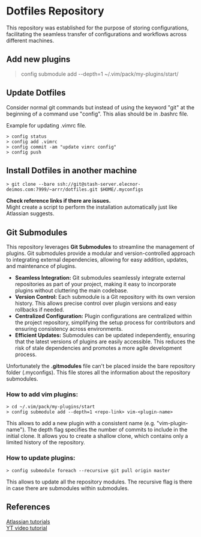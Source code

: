 # Dotfiles Repository

This repository was established for the purpose of storing configurations, facilitating the seamless transfer of configurations and workflows across different machines.

## Add new plugins

> config submodule add --depth=1 <repo-link> ~/.vim/pack/my-plugins/start/<repo-name>

## Update Dotfiles

Consider normal git commands but instead of using the keyword "git" at the beginning of a command use "config". This alias should be in .bashrc file.

Example for updating .vimrc file.

    > config status
    > config add .vimrc
    > config commit -am "update vimrc config"
    > config push

## Install Dotfiles in another machine

    > git clone --bare ssh://git@stash-server.elecnor-deimos.com:7999/~arrr/dotfiles.git $HOME/.myconfigs

**Check reference links if there are issues.**   
Might create a script to perform the installation automatically just like Atlassian suggests.

## Git Submodules

This repository leverages **Git Submodules** to streamline the management of plugins. Git submodules provide a modular and version-controlled approach to integrating external dependencies, allowing for easy addition, updates, and maintenance of plugins.
-   **Seamless Integration:** Git submodules seamlessly integrate external repositories as part of your project, making it easy to incorporate plugins without cluttering the main codebase.
-   **Version Control:** Each submodule is a Git repository with its own version history. This allows precise control over plugin versions and easy rollbacks if needed.
-   **Centralized Configuration:** Plugin configurations are centralized within the project repository, simplifying the setup process for contributors and ensuring consistency across environments.
-   **Efficient Updates:** Submodules can be updated independently, ensuring that the latest versions of plugins are easily accessible. This reduces the risk of stale dependencies and promotes a more agile development process.

Unfortunately the **.gitmodules** file can't be placed inside the bare repository folder (.myconfigs). This file stores all the information about the repository submodules.

### How to add vim plugins:

	> cd ~/.vim/pack/my-plugins/start
	> config submodule add --depth=1 <repo-link> vim-<plugin-name>

This allows to add a new plugin with a consistent name (e.g. "vim-plugin-name"). The depth flag specifies the number of commits to include in the initial clone. It allows you to create a shallow clone, which contains only a limited history of the repository.

### How to update plugins:

	> config submodule foreach --recursive git pull origin master

This allows to update all the repository modules. The recursive flag is there in case there are submodules within submodules.

## References
[Atlassian tutorials](https://www.atlassian.com/git/tutorials/dotfiles)  
[YT video tutorial](https://www.youtube.com/watch?v=tBoLDpTWVOM)

